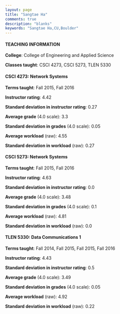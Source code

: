 ```yaml
---
layout: page
title: "Sangtae Ha" 
comments: true
description: "blanks"
keywords: "Sangtae Ha,CU,Boulder"
---
```

<head>
<script src="https://ajax.googleapis.com/ajax/libs/jquery/2.1.3/jquery.min.js"></script>
<script src="https://dl.dropboxusercontent.com/s/pc42nxpaw1ea4o9/highcharts.js?dl=0"></script>
<!-- <script src="../assets/js/highcharts.js"></script> -->
<style type="text/css">@font-face {
	font-family: "Bebas Neue";
	src: url(https://www.filehosting.org/file/details/544349/BebasNeue Regular.otf) format("opentype");
	}
	h1.Bebas { 
		font-family: "Bebas Neue", Verdana, Tahoma;
	}
</style>
</head>
	   
#### TEACHING INFORMATION

**College**: College of Engineering and Applied Science

**Classes taught**: CSCI 4273, CSCI 5273, TLEN 5330

#### CSCI 4273: Network Systems

**Terms taught**: Fall 2015, Fall 2016

**Instructor rating**: 4.42

**Standard deviation in instructor rating**: 0.27

**Average grade** (4.0 scale): 3.3

**Standard deviation in grades** (4.0 scale): 0.05

**Average workload** (raw): 4.55

**Standard deviation in workload** (raw): 0.27

#### CSCI 5273: Network Systems

**Terms taught**: Fall 2015, Fall 2016

**Instructor rating**: 4.63

**Standard deviation in instructor rating**: 0.0

**Average grade** (4.0 scale): 3.48

**Standard deviation in grades** (4.0 scale): 0.1

**Average workload** (raw): 4.81

**Standard deviation in workload** (raw): 0.0

#### TLEN 5330: Data Communications 1

**Terms taught**: Fall 2014, Fall 2015, Fall 2015, Fall 2016

**Instructor rating**: 4.43

**Standard deviation in instructor rating**: 0.5

**Average grade** (4.0 scale): 3.49

**Standard deviation in grades** (4.0 scale): 0.05

**Average workload** (raw): 4.92

**Standard deviation in workload** (raw): 0.22

